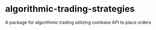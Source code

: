 # algorithmic-trading-strategies
A package for algorithmic trading utilizing coinbase API to place orders
